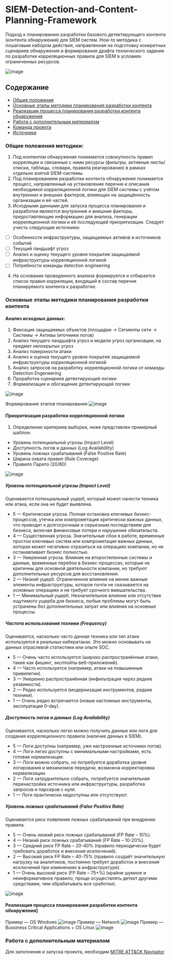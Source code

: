 # SIEM-Detection-and-Content-Planning-Framework
Подход к планированию разработки базового детектирующего контента (контента обнаружения) для SIEM систем. How-to методика c пошаговым набором действия, направленная на подготовку конкретных сценариев обнаружения и формирования драфта технического задания по разработке корреляционных правила для SIEM в условиях ограниченных ресурсов.

![image](https://github.com/user-attachments/assets/3be7bf53-41b7-44ab-b4a5-46526d79e05d)

## Содержание
- [Общие положения](#Общие-положения-методики)
- [Основные этапы методики планирования разработки контента](#Основные-этапы-методики-планирования-разработки-контента)
- [Реализация процесса планирования разработки контента обнаружения](#Реализация-процесса-планирования-разработки-контента-обнаружения)
- [Работа с дополнительным материалом](#Работа-с-дополнительным-материалом)
- [Команда проекта](#команда-проекта)
- [Источники](#источники)


### Общие положения методики:
1. Под контентом обнаружения понимается совокупность правил корреляции и связанные с ними ресурсы (фильтры, активные листы/списки, таблицы, словари, правила реагирования) в рамках отдельно взятой SIEM-системы.
2. Под планированием разработки контента обнаружения понимается процесс, направленный на установление перечня и описания необходимой корреляционной логики для SIEM системы с учётом внутренних и внешних факторов, влияющих на защищённость организации и её частей. 
3. Исходными данными для запуска процесса планирования и разработки являются внутренние и внешние факторы, предоставляющие информацию для анализа, генерации корреляционной логики и её последующей приоритизации.
   Следует учесть следующие источники:
- [ ] Особенности инфраструктуры, защищаемых активов и источников событий
- [ ] Текущий ландшафт угроз
- [ ] Анализ и оценку текущего уровня покрытия защищаемой инфраструктуры корреляционной логикой
- [ ] Потребности команды detection engineering
4. На основании проведенного анализа формируется и отбирается список правил корреляции, входящий в состав перечня планируемого контента к разработке.


### Основные этапы методики планирования разработки контента
#### Анализ исходных данных: 
1.  Фиксация защищаемых объектов (площадки -> Сегменты сети -> Системы -> Активы (иточники логов)
2.  Анализ текущего ландшафта угроз и модели угроз организации, на предмет непокрытых угроз
3.  Анализ поверхности атаки
4.  Анализ и оценка текущего уровня покрытия защищаемой инфраструктуры корреляционной логикой
5.  Анализ запросов на разработку корреляционной логики от команды Detection Engeneering
6.  Проработка сценариев детектирующей логики
7.  Формализация и обогащение детектирующей логики

![image](https://github.com/user-attachments/assets/61d00622-efd9-471b-b385-48dfc723f652)

Формирование этапов планирования
   ![image](https://github.com/user-attachments/assets/53be8453-8366-4c73-90cc-a1cae5429c71)


#### Приоритизация разработки корреляционной логики
1. Определение критериев выборки, ниже представлен примерный шаблон:
- Уровень потенциальной угрозы (Impact Level)
- Доступность логов и данных (Log Availabillity)
- Уровень ложных срабатываний (False Positive Rate)
- Ширина охвата правил (Rule Coverage)
- Правило Парето (20/80)

![image](https://github.com/user-attachments/assets/9af993cb-7200-4a85-b5c6-7e758e6fd1f2)

##### Уровень потенциальной угрозы (Impact Level)
Оценивается потенциальный ущерб, который может нанести техника или атака, если она не будет выявлена.
- 5 — Критическая угроза. Полная остановка ключевых бизнес-процессов, утечка или компрометация критически важных данных, что приводит к долгосрочным и серьезным последствиям для бизнеса, включая финансовые потери и нарушение обязательств.
- 4 — Существенная угроза. Значительные сбои в работе, временные простои ключевых систем или компрометация важных данных, которая может негативно отразиться на операциях компании, но не останавливает бизнес полностью.
- 3 — Умеренная угроза. Влияние на второстепенные системы и данные, временные перебои в бизнес-процессах, которые не критичны для основной деятельности компании, но требуют дополнительных ресурсов для восстановления.
- 2 — Низкий ущерб. Ограниченное влияние на менее важные элементы инфраструктуры, которое почти не сказывается на основных операциях и не требует срочного вмешательства.
- 1 — Минимальный ущерб. Незначительное влияние или отсутствие ощутимого ущерба для бизнеса, любые проблемы могут быть устранены без дополнительных затрат или влияния на основные процессы.

##### Частота использования техники (Frequency)
Оценивается, насколько часто данная техника или тип атаки используется в реальных кибератаках. Это можно основывать на данных отраслевой статистики или опыте SOC.
- 5 — Очень часто используется (широко распространённые атаки, такие как фишинг, эксплойты веб-приложений).
- 4 — Часто используется (например, атаки на повышенные привилегии).
- 3 — Умеренно распространённая (инфильтрация через редкие уязвимости).
- 2 — Редко используется (модернизация инструментов, редкие техники).
- 1 — Очень редко встречается (новые кастомные инструменты, эксплуатация 0-day).

##### Доступность логов и данных (Log Availability)
Оценивается, насколько легко можно получить данные или логи для создания корреляционного правила (наличие данных в SIEM).
- 5 — Логи доступны (например, уже настроенные источники логов).
- 4 — Логи легко доступны с минимальными настройками, есть готовая нормализация.
- 3 — Логи можно собрать, но потребуется доработка уровня логирования и механизмов передачи, возможна корректировка нормализации.
- 2 — Логи затруднительно собрать, потребуется значительная перенастройка источника или инфраструктуры, разработка запросов и парсеров с нуля.
- 1 — Логи практически недоступны или отсутствуют.

##### Уровень ложных срабатываний (False Positive Rate)
Оценивается риск появления ложных срабатываний при внедрении правила.
- 5 — Очень низкий риск ложных срабатываний (FP Rate – 10%).
- 4 — Низкий риск ложных срабатываний (FP Rate – 10-20%).
- 3 — Средний риск FP Rate – 20-40% (правило периодически будет требовать доработок и внесения исключений).
- 2 — Высокий риск FP Rate – 40-75% (правило создаёт значительную нагрузку на аналитиков, постоянно требует доработок и внесения исключений при изменениях в инфраструктуре).
- 1 — Очень высокий риск (FP Rate – 75+%) (крайне шумное и неинформативное правило, проще осуществлять детект другими средствами, чем обрабатывать все сработки).

![image](https://github.com/user-attachments/assets/88b43d27-24c7-4dcc-9bb0-0a2ada3aaf1d)


#### Реализация процесса планирования разработки контента обнаружения]
Пример — OS Windows 
![image](https://github.com/user-attachments/assets/e86a81be-1e16-4075-b049-35a9c1062184)
Пример — Network
![image](https://github.com/user-attachments/assets/6e6693fe-9293-4864-bfe0-727e23e2ebfa)
Пример — Bussiness Critical Applications + OS Linux
![image](https://github.com/user-attachments/assets/da55e4da-5532-4746-b890-64a5e8c96a4a)


### Работа с дополнительным материалом
Для заполнения и запуска проекта, необходим [MITRE ATT&CK Navigator](https://mitre-attack.github.io/attack-navigator/#layerURL=)
